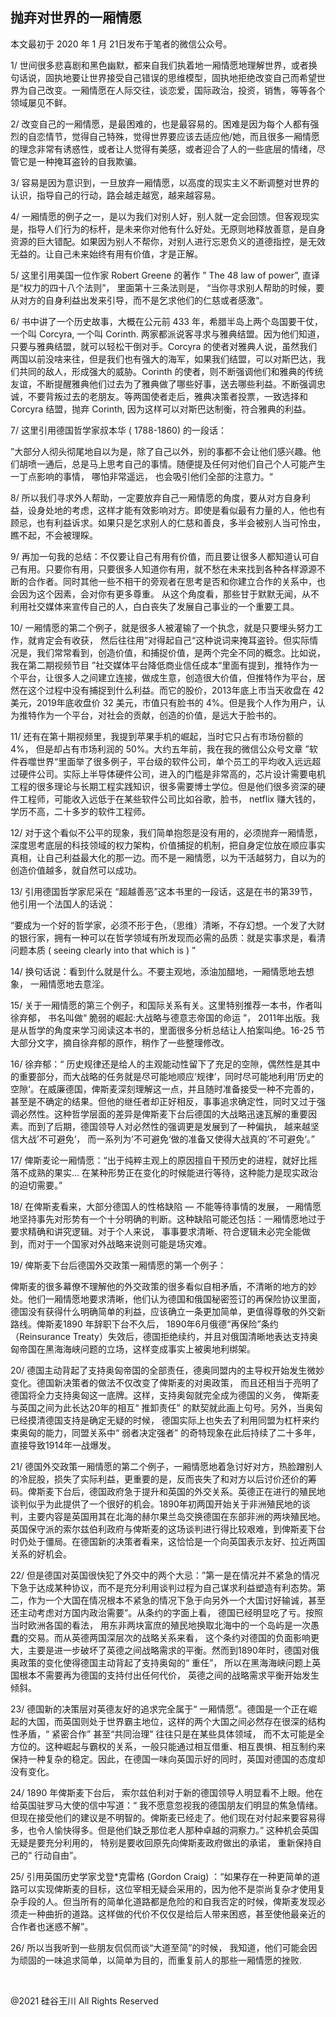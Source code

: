 ## 抛弃对世界的一厢情愿

本文最初于 2020 年 1 月 21日发布于笔者的微信公众号。

1/ 世间很多悲喜剧和黑色幽默，都来自我们执着地一厢情愿地理解世界，或者换句话说，固执地要让世界接受自己错误的思维模型，固执地拒绝改变自己而希望世界为自己改变。一厢情愿在人际交往，谈恋爱，国际政治，投资，销售，等等各个领域屡见不鲜。

2/
改变自己的一厢情愿，是最困难的，也是最容易的。困难是因为每个人都有强烈的自恋情节，觉得自己特殊，觉得世界要应该去适应他/她，而且很多一厢情愿的理念非常有诱惑性，或者让人觉得有美感，或者迎合了人的一些底层的情绪，尽管它是一种掩耳盗铃的自我欺骗。

3/ 容易是因为意识到，一旦放弃一厢情愿，以高度的现实主义不断调整对世界的认识，指导自己的行动，路会越走越宽，越来越容易。

4/
一厢情愿的例子之一，是以为我们对别人好，别人就一定会回馈。但客观现实是，指导人们行为的标杆，是未来你对他有什么好处。无原则地释放善意，是自身资源的巨大错配。如果因为别人不帮你，对别人进行忘恩负义的道德指控，是无效无益的。让自己未来始终有用有价值，才是正解。

5/ 这里引用美国一位作家 Robert Greene 的著作 ” The 48 law of power&#8221;, 直译是“权力的四十八个法则”， 里面第十三条法则是，
&#8220;当你寻求别人帮助的时候，要从对方的自身利益出发来引导，而不是乞求他们的仁慈或者感激“。

6/ 书中讲了一个历史故事，大概在公元前 433 年，希腊半岛上两个岛国要干仗， 一个叫 Corcyra, 一个叫 Corinth.
两家都派说客寻求与雅典结盟。因为他们知道，只要与雅典结盟，就可以轻松干倒对手。Corcyra
的使者对雅典人说，虽然我们两国以前没啥来往，但是我们也有强大的海军，如果我们结盟，可以对斯巴达，我们共同的敌人，形成强大的威胁。Corinth
的使者，则不断强调他们和雅典的传统友谊，不断提醒雅典他们过去为了雅典做了哪些好事，送去哪些利益。不断强调忠诚，不要背叛过去的老朋友。等两国使者走后，雅典决策者投票，一致选择和
Corcyra 结盟，抛弃 Corinth, 因为这样可以对斯巴达制衡，符合雅典的利益。

7/ 这里引用德国哲学家叔本华 ( 1788-1860) 的一段话：

”大部分人彻头彻尾地自以为是，除了自己以外，别的事都不会让他们感兴趣。他们胡喷一通后，总是马上思考自己的事情。随便提及任何对他们自己个人可能产生一丁点影响的事情，
哪怕非常遥远， 也会吸引他们全部的注意力。“

8/ 所以我们寻求外人帮助，一定要放弃自己一厢情愿的角度，要从对方自身利益，设身处地的考虑，这样才能有效影响对方。即使是看似最有力量的人，他也有顾忌，也有利益诉求。如果只是乞求别人的仁慈和善良，多半会被别人当可怜虫，瞧不起，不会被理睬。

9/
再加一句我的总结：不仅要让自己有用有价值，而且要让很多人都知道认可自己有用。只要你有用，只要很多人知道你有用，就不愁在未来找到各种各样源源不断的合作者。同时其他一些不相干的旁观者在思考是否和你建立合作的关系中，也会因为这个因素，会对你有更多尊重。
从这个角度看，那些甘于默默无闻，从不利用社交媒体来宣传自己的人，白白丧失了发展自己事业的一个重要工具。

10/ 一厢情愿的第二个例子，就是很多人被灌输了一个执念，就是只要埋头努力工作，就肯定会有收获，
然后往往用”对得起自己“这种说词来掩耳盗铃。但实际情况是，我们常常看到，创造价值，和捕捉价值，是两个完全不同的概念。比如说，我在第二期视频节目
”社交媒体平台降低商业信任成本“里面有提到，推特作为一个平台，让很多人之间建立连接，做成生意，创造很大价值，但推特作为平台，居然在这个过程中没有捕捉到什么利益。而它的股价，2013年底上市当天收盘在
42 美元，2019年底收盘价 32 美元，市值只有脸书的 4%。但是我个人作为用户，认为推特作为一个平台，对社会的贡献，创造的价值，是远大于脸书的。

11/ 还有在第十期视频里，我提到苹果手机的崛起，当时它只占有市场份额的 4%， 但是却占有市场利润的 50%。大约五年前，我在我的微信公众号文章
”软件吞噬世界“里面举了很多例子，平台级的软件公司，单个员工的平均收入远远超过硬件公司。实际上半导体硬件公司，进入的门槛是非常高的，芯片设计需要电机工程的很多理论与长期工程实践知识，很多需要博士学位。但是他们很多资深的硬件工程师，可能收入远低于在某些软件公司比如谷歌，脸书，
netflix 赚大钱的，学历不高，二十多岁的软件工程师。

12/
对于这个看似不公平的现象，我们简单抱怨是没有用的，必须抛弃一厢情愿，深度思考底层的科技领域的权力架构，价值捕捉的机制，把自身定位放在顺应事实真相，让自己利益最大化的那一边。而不是一厢情愿，以为干活越努力，自以为的创造价值越多，就自然可以成功。

13/ 引用德国哲学家尼采在 “超越善恶”这本书里的一段话，这是在书的第39节， 他引用一个法国人的话说：

“要成为一个好的哲学家，必须不形于色，（思维）清晰，不存幻想。一个发了大财的银行家，拥有一种可以在哲学领域有所发现而必需的品质：就是实事求是，看清问题本质 (
seeing clearly into that which is ) &#8221;

14/ 换句话说：看到什么就是什么。不要主观地，添油加醋地，一厢情愿地去想象， 一厢情愿地去意淫。

15/ 关于一厢情愿的第三个例子，和国际关系有关。这里特别推荐一本书，作者叫徐弃郁， 书名叫做“ 脆弱的崛起:大战略与德意志帝国的命运
”， 2011年出版。我是从哲学的角度来学习阅读这本书的，里面很多分析总结让人拍案叫绝。16-25 节大部分文字，摘自徐弃郁的原作，稍作了一些整理修改。

16/ 徐弃郁：“
历史规律还是给人的主观能动性留下了充足的空隙，偶然性是其中的重要部分，而大战略的任务就是尽可能地顺应‘规律’，同时尽可能地利用’历史的空隙‘。在威廉德国，俾斯麦深刻理解这一点，并且随时准备接受一种不完善的，甚至是不确定的结果。但他的继任者却正好相反，事事追求确定性，同时又过于强调必然性。这种哲学层面的差异是俾斯麦下台后德国的大战略迅速瓦解的重要因素。而到了后期，德国领导人对必然性的强调更是发展到了一种偏执，
越来越坚信大战’不可避免‘， 而一系列为’不可避免‘做的准备又使得大战真的’不可避免‘。”

17/ 俾斯麦论一厢情愿：“出于纯粹主观上的原因擅自干预历史的进程，就好比摇落不成熟的果实… 在某种形势正在变化的时候能进行等待，这种能力是现实政治的迫切需要。”

18/ 在俾斯麦看来，大部分德国人的性格缺陷 &#8212; 不能等待事情的发展，
一厢情愿地坚持事先对形势有一个十分明确的判断。这种缺陷可能还包括：一厢情愿地过于要求精确和讲究逻辑。对于个人来说，
事事要求清晰、符合逻辑未必完全能做到，而对于一个国家对外战略来说则可能是场灾难。

19/ 俾斯麦下台后德国外交政策一厢情愿的第一个例子：

俾斯麦的很多幕僚不理解他的外交政策的很多看似自相矛盾，不清晰的地方的妙处。他们一厢情愿地要求清晰，他们认为德国和俄国秘密签订的再保险协议里面，德国没有获得什么明确简单的利益，应该确立一条更加简单，更值得尊敬的外交新路线。俾斯麦1890
年辞职下台不久后， 1890年6月俄德“再保险”条约 （Reinsurance Treaty）失效后，德国拒绝续约，并且对俄国清晰地表达支持奥匈帝国在黑海海峡问题的立场，这样变成事实上被奥地利绑架。

20/ 德国主动背起了支持奥匈帝国的全部责任，德奥同盟内的主导权开始发生微妙变化。德国新决策者的做法不仅改变了俾斯麦的对奥政策，
而且还相当于亮明了德国将全力支持奥匈这一底牌。这样，支持奥匈就完全成为德国的义务， 俾斯麦与英国之间为此长达20年的相互“
推卸责任” 的默契就此画上句号。另外，当奥匈已经摸清德国支持是确定无疑的时候， 德国实际上也失去了利用同盟为杠杆来约束奥匈的能力，同盟关系中“
弱者决定强者” 的奇特现象在此后持续了二十多年，直接导致1914年一战爆发。

21/
德国外交政策一厢情愿的第二个例子，一厢情愿地着急讨好对方，热脸蹭别人的冷屁股，损失了实际利益，更重要的是，反而丧失了和对方以后讨价还价的筹码。俾斯麦下台后，德国政府急于提升和英国的外交关系。英德正在进行的殖民地谈判似乎为此提供了一个很好的机会。1890年初两国开始关于非洲殖民地的谈判，主要内容是英国用其在北海的赫尔果兰岛交换德国在东部非洲的两块殖民地。英国保守派的索尔兹伯利政府与俾斯麦的这场谈判进行得比较艰难，到俾斯麦下台时仍处于僵局。在德国新的决策者看来，这恰恰是一个向英国表示友好、拉近两国关系的好机会。

22/
但是德国对英国很快犯了外交中的两个大忌：&#8221;第一是在情况并不紧急的情况下急于达成某种协议，而不是充分利用谈判过程为自己谋求利益塑造有利态势。第二，作为一个大国在情况根本不紧急的情况下急于向另外一个大国讨好输诚，甚至还主动考虑对方国内政治需要”。从条约的字面上看，
德国已经明显吃了亏。按照当时欧洲各国的看法， 用东非两块富庶的殖民地换取北海中的一个岛屿是一次愚蠢的交易。而从英德两国深层次的战略关系来看，
这个条约对德国的负面影响更大，主要是进一步破坏了英德之间战略需求的平衡。然而到1890年时，德国对俄奥政策的变化使得德国主动背起了支持奥匈的“
重任”， 所以在黑海海峡问题上英国根本不需要再为德国的支持付出任何代价， 英德之间的战略需求平衡开始发生 倾斜。

23/ 德国新的决策层对英德友好的追求完全属于“ 一厢情愿”。德国是一个正在崛起的大国，而英国则处于世界霸主地位，这样的两个大国之间必然存在很深的结构性矛盾，“
紧密合作” 甚至“共同治理” 往往只是在某些具体领域，
而不太可能是全方位的。这种崛起与霸权的关系，一般只能通过相互借重、相互畏惧、相互制约来保持一种复杂的稳定。因此，在德国一味向英国示好的同时，英国对德国的态度却没有变化。

24/ 1890 年俾斯麦下台后， 索尔兹伯利对于新的德国领导人明显看不上眼。他在给英国驻罗马大使的信中写道：“
我不愿意忽视我的德国朋友们明显的焦急情绪。但现在接受他们的建议是不明智的。俾斯麦已经走了。他们现在对付起来要容易得多，也令人愉快得多。但是他们缺乏那位老人那种卓越的洞察力。”
这种机会英国无疑是要充分利用的， 特别是要收回原先向俾斯麦政府做出的承诺， 重新保持自己的“ 行动自由”。

25/ 引用英国历史学家戈登*克雷格 (Gordon Craig)
：“如果存在一种更简单的道路可以实现俾斯麦的目标，这位宰相无疑会采用的，因为他不是崇尚复杂才使用复杂手段的人。但当所有的简单化道路都是危险的和自我否定的时候，俾斯麦发现必须走一种曲折的道路。这样做的代价不仅仅是给后人带来困惑，甚至使他最亲近的合作者也迷惑不解”。

26/ 所以当我听到一些朋友侃侃而谈“大道至简”的时候， 我知道，他们可能会因为顽固的一味追求简单，以简单为目的，而重复前人的那些一厢情愿的挫败.

&nbsp;

@2021 硅谷王川 All Rights Reserved


